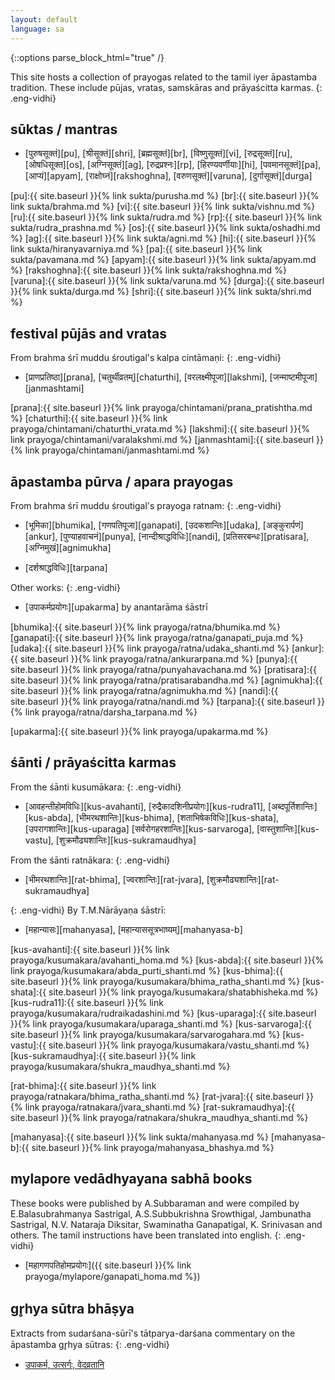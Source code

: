 ```yaml
---
layout: default
language: sa
---
```


{::options parse_block_html="true" /}
<div lang="{{ page.language }}" class="index">

This site hosts a collection of prayogas related to the tamil iyer āpastamba tradition.
These include pūjas, vratas, samskāras and prāyaścitta karmas.
{: .eng-vidhi}

## sūktas / mantras

- [पुरुषसूक्तं][pu],
[श्रीसूक्तं][shri],
[ब्रह्मसूक्तं][br],
[विष्णुसूक्तं][vi],
[रुद्रसूक्तं][ru],
[ओषधिसूक्त][os],
[अग्निसूक्तं][ag],
[रुद्रप्रश्नः][rp],
[हिरण्यवर्णीयाः][hi],
[पवमानसूक्तं][pa],
[आप्यं][apyam],
[राक्षोघ्नं][rakshoghna],
[वरुणसूक्तं][varuna],
[दुर्गासूक्तं][durga]

[pu]:{{ site.baseurl }}{% link sukta/purusha.md %}
[br]:{{ site.baseurl }}{% link sukta/brahma.md %}
[vi]:{{ site.baseurl }}{% link sukta/vishnu.md %}
[ru]:{{ site.baseurl }}{% link sukta/rudra.md %}
[rp]:{{ site.baseurl }}{% link sukta/rudra_prashna.md %}
[os]:{{ site.baseurl }}{% link sukta/oshadhi.md %}
[ag]:{{ site.baseurl }}{% link sukta/agni.md %}
[hi]:{{ site.baseurl }}{% link sukta/hiranyavarniya.md %}
[pa]:{{ site.baseurl }}{% link sukta/pavamana.md %}
[apyam]:{{ site.baseurl }}{% link sukta/apyam.md %}
[rakshoghna]:{{ site.baseurl }}{% link sukta/rakshoghna.md %}
[varuna]:{{ site.baseurl }}{% link sukta/varuna.md %}
[durga]:{{ site.baseurl }}{% link sukta/durga.md %}
[shri]:{{ site.baseurl }}{% link sukta/shri.md %}

## festival pūjās and vratas

From brahma śrī muddu śroutigal's kalpa cintāmaṇi:
{: .eng-vidhi}

- [प्राणप्रतिष्ठा][prana],
[चतुर्थीव्रतम्][chaturthi],
[वरलक्ष्मीपूजा][lakshmi],
[जन्माष्टमीपूजा][janmashtami]

[prana]:{{ site.baseurl }}{% link prayoga/chintamani/prana_pratishtha.md %}
[chaturthi]:{{ site.baseurl }}{% link prayoga/chintamani/chaturthi_vrata.md %}
[lakshmi]:{{ site.baseurl }}{% link prayoga/chintamani/varalakshmi.md %}
[janmashtami]:{{ site.baseurl }}{% link prayoga/chintamani/janmashtami.md %}

## āpastamba pūrva / apara prayogas

From brahma śrī muddu śroutigal's prayoga ratnam:
{: .eng-vidhi}

- [भूमिका][bhumika],
[गणपतिपूजा][ganapati],
[उदकशान्तिः][udaka],
[अङ्कुरार्पणं][ankur],
[पुण्याहवाचनं][punya],
[नान्दीश्राद्धविधिः][nandi],
[प्रतिसरबन्धः][pratisara],
[अग्निमुखं][agnimukha]

- [दर्शश्राद्धविधिः][tarpana]

Other works:
{: .eng-vidhi}

- [उपाकर्मप्रयोगः][upakarma] <span class="eng-vidhi">by anantarāma śāstrī</span>

[bhumika]:{{ site.baseurl }}{% link prayoga/ratna/bhumika.md %}
[ganapati]:{{ site.baseurl }}{% link prayoga/ratna/ganapati_puja.md %}
[udaka]:{{ site.baseurl }}{% link prayoga/ratna/udaka_shanti.md %}
[ankur]:{{ site.baseurl }}{% link prayoga/ratna/ankurarpana.md %}
[punya]:{{ site.baseurl }}{% link prayoga/ratna/punyahavachana.md %}
[pratisara]:{{ site.baseurl }}{% link prayoga/ratna/pratisarabandha.md %}
[agnimukha]:{{ site.baseurl }}{% link prayoga/ratna/agnimukha.md %}
[nandi]:{{ site.baseurl }}{% link prayoga/ratna/nandi.md %}
[tarpana]:{{ site.baseurl }}{% link prayoga/ratna/darsha_tarpana.md %}

[upakarma]:{{ site.baseurl }}{% link prayoga/upakarma.md %}

## śānti / prāyaścitta karmas

From the śānti kusumākara:
{: .eng-vidhi}

- [आवहन्तीहोमविधिः][kus-avahanti], [रुद्रैकादशिनीप्रयोगः][kus-rudra11], [अब्दपूर्तिशान्तिः][kus-abda], [भीमरथशान्तिः][kus-bhima], [शताभिषेकविधिः][kus-shata], [उपरागशान्तिः][kus-uparaga]
[सर्वरोगहरशान्तिः][kus-sarvaroga], [वास्तुशान्तिः][kus-vastu], [शुक्रमौढ्यशान्तिः][kus-sukramaudhya]

From the śānti ratnākara:
{: .eng-vidhi}

- [भीमरथशान्तिः][rat-bhima], [ज्वरशान्तिः][rat-jvara], [शुक्रमौढ्यशान्तिः][rat-sukramaudhya]

{: .eng-vidhi}
By T.M.Nārāyaṇa śāstrī:

- [महान्यासः][mahanyasa],
[महान्याससूत्रभाष्यम्][mahanyasa-b]

[kus-avahanti]:{{ site.baseurl }}{% link prayoga/kusumakara/avahanti_homa.md %}
[kus-abda]:{{ site.baseurl }}{% link prayoga/kusumakara/abda_purti_shanti.md %}
[kus-bhima]:{{ site.baseurl }}{% link prayoga/kusumakara/bhima_ratha_shanti.md %}
[kus-shata]:{{ site.baseurl }}{% link prayoga/kusumakara/shatabhisheka.md %}
[kus-rudra11]:{{ site.baseurl }}{% link prayoga/kusumakara/rudraikadashini.md %}
[kus-uparaga]:{{ site.baseurl }}{% link prayoga/kusumakara/uparaga_shanti.md %}
[kus-sarvaroga]:{{ site.baseurl }}{% link prayoga/kusumakara/sarvarogahara.md %}
[kus-vastu]:{{ site.baseurl }}{% link prayoga/kusumakara/vastu_shanti.md %}
[kus-sukramaudhya]:{{ site.baseurl }}{% link prayoga/kusumakara/shukra_maudhya_shanti.md %}

[rat-bhima]:{{ site.baseurl }}{% link prayoga/ratnakara/bhima_ratha_shanti.md %}
[rat-jvara]:{{ site.baseurl }}{% link prayoga/ratnakara/jvara_shanti.md %}
[rat-sukramaudhya]:{{ site.baseurl }}{% link prayoga/ratnakara/shukra_maudhya_shanti.md %}

[mahanyasa]:{{ site.baseurl }}{% link sukta/mahanyasa.md %}
[mahanyasa-b]:{{ site.baseurl }}{% link prayoga/mahanyasa_bhashya.md %}

## mylapore vedādhyayana sabhā books

These books were published by A.Subbaraman and were compiled by E.Balasubrahmanya Sastrigal, 
A.S.Subbukrishna Srowthigal, Jambunatha Sastrigal, N.V. Nataraja Diksitar, Swaminatha Ganapatigal, 
K. Srinivasan and others. The tamil instructions have been translated into english.
{: .eng-vidhi}

- [महागणपतिहोमप्रयोगः]({{ site.baseurl }}{% link prayoga/mylapore/ganapati_homa.md %})

## gr̥hya sūtra bhāṣya

Extracts from sudarśana-sūrī's tātparya-darśana commentary on the āpastamba gr̥hya sūtras:
{: .eng-vidhi}

- [उपाकर्म, उत्सर्गः, वेदव्रतानि](prayoga/taatparyadarshana/adhyayana-vrataani.md)

<!-- [वैश्वदेवम्](prayoga/taatparyadarshana/pancha-mahaa-yajjna.md),
[अग्निहोत्रम्](prayoga/taatparyadarshana/paaka-yajjna-agnihotra-riitiH.md) -->

<!-- Extracts from haradatta-miśra's anākulā commentary on the āpastamba gr̥hya sūtras.
{: .eng-vidhi} -->

<!-- - [अग्निहोत्रम्](prayoga/anukuulaa/paaka-yajjna-agnihotra-riitiH.md) -->
